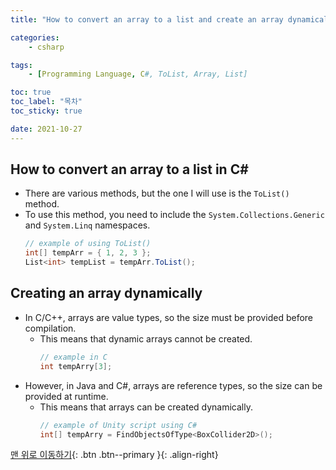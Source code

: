 ```yaml
---
title: "How to convert an array to a list and create an array dynamically in C#"

categories:
    - csharp

tags:
    - [Programming Language, C#, ToList, Array, List]

toc: true
toc_label: "목차"
toc_sticky: true

date: 2021-10-27
---
```


## How to convert an array to a list in C#
- There are various methods, but the one I will use is the `ToList()` method.
- To use this method, you need to include the `System.Collections.Generic` and `System.Linq` namespaces.
    ```c#
    // example of using ToList()
    int[] tempArr = { 1, 2, 3 };
    List<int> tempList = tempArr.ToList();
    ```

## Creating an array dynamically
- In C/C++, arrays are value types, so the size must be provided before compilation.
    - This means that dynamic arrays cannot be created.
        ```c
        // example in C
        int tempArry[3];
        ``` 
- However, in Java and C#, arrays are reference types, so the size can be provided at runtime.
    - This means that arrays can be created dynamically.
        ```c#
        // example of Unity script using C#
        int[] tempArry = FindObjectsOfType<BoxCollider2D>();
        ```


[맨 위로 이동하기](#){: .btn .btn--primary }{: .align-right}